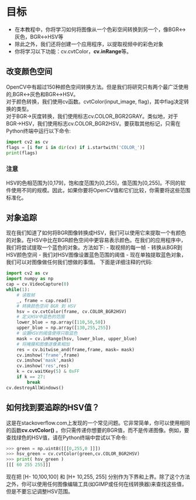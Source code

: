 # 目标
* 在本教程中，你将学习如何将图像从一个色彩空间转换到另一个，像BGR↔灰色，BGR↔HSV等
* 除此之外，我们还将创建一个应用程序，以提取视频中的彩色对象
* 你将学习以下功能：cv.cvtColor，**cv.inRange**等。
## 改变颜色空间
OpenCV中有超过150种颜色空间转换方法。但是我们将研究只有两个最广泛使用的,BGR↔灰色和BGR↔HSV。  
对于颜色转换，我们使用cv函数。cvtColor(input_image, flag)，其中flag决定转换的类型。  
对于BGR→灰度转换，我们使用标志cv.COLOR_BGR2GRAY。类似地，对于BGR→HSV，我们使用标志cv.COLOR_BGR2HSV。要获取其他标记，只需在Python终端中运行以下命令:
```Python
import cv2 as cv
flags = [i for i in dir(cv) if i.startwith('COLOR_')]
print(flags)
```
### 注意
HSV的色相范围为[0,179]，饱和度范围为[0,255]，值范围为[0,255]。不同的软件使用不同的规模。因此，如果你要将OpenCV值和它们比较，你需要将这些范围标准化。
## 对象追踪
现在我们知道了如何将BGR图像转换成HSV，我们可以使用它来提取一个有颜色的对象。在HSV中比在BGR颜色空间中更容易表示颜色。在我们的应用程序中，我们将尝试提取一个蓝色的对象。方法如下: - 取视频的每一帧 - 转换从BGR到HSV颜色空间 - 我们对HSV图像设置蓝色范围的阈值 - 现在单独提取蓝色对象，我们可以对图像做任何我们想做的事情。
下面是详细注释的代码:
```Python
import cv2 as cv
import numpy as np
cap = cv.VideoCapture(0)
while(1):
    # 读取帧
    _, frame = cap.read()
    # 转换颜色空间 BGR 到 HSV
    hsv = cv.cvtColor(frame, cv.COLOR_BGR2HSV)
    # 定义HSV中蓝色的范围
    lower_blue = np.array([110,50,50])
    upper_blue = np.array([130,255,255])
    # 设置HSV的阈值使得只取蓝色
    mask = cv.inRange(hsv, lower_blue, upper_blue)
    # 将掩膜和图像逐像素相加
    res = cv.bitwise_and(frame,frame, mask= mask)
    cv.imshow('frame',frame)
    cv.imshow('mask',mask)
    cv.imshow('res',res)
    k = cv.waitKey(5) & 0xFF
    if k == 27:
        break
cv.destroyAllWindows()
```
## 如何找到要追踪的HSV值？
这是在stackoverflow.com上发现的一个常见问题。它非常简单，你可以使用相同的函数**cv.cvtColor()** 。你只需传递你想要的BGR值，而不是传递图像。例如，要查找绿色的HSV值，请在Python终端中尝试以下命令:
```Python
>>> green = np.uint8([[[0,255,0 ]]])
>>> hsv_green = cv.cvtColor(green,cv.COLOR_BGR2HSV)
>>> print( hsv_green )
[[[ 60 255 255]]]
```
现在把 [H- 10,100,100] 和 [H+ 10,255, 255] 分别作为下界和上界。除了这个方法之外，你可以使用任何图像编辑工具(如GIMP或任何在线转换器)来查找这些值，但是不要忘记调整HSV范围。
